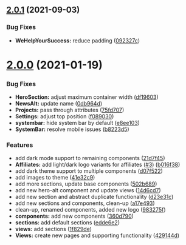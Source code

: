 ## [2.0.1](https://github.com/vuetifyjs/zero-theme/compare/v2.0.0...v2.0.1) (2021-09-03)


### Bug Fixes

* **WeHelpYourSuccess:** reduce padding ([092327c](https://github.com/vuetifyjs/zero-theme/commit/092327ce40787c82ad043c27326d00176e96ee44))



# [2.0.0](https://github.com/vuetifyjs/zero-theme/compare/edde6e29248bb788873e2c958374675320325aac...v2.0.0) (2021-01-19)


### Bug Fixes

* **HeroSection:** adjust maximum container width ([df19603](https://github.com/vuetifyjs/zero-theme/commit/df19603c2bcdd4df0b71fd14d654de80a10d8531))
* **NewsAlt:** update name ([0db964d](https://github.com/vuetifyjs/zero-theme/commit/0db964d07305bf577ef8548280db23f6fb3ea074))
* **Projects:** pass through attributes ([75fd707](https://github.com/vuetifyjs/zero-theme/commit/75fd707b6068b4173876240797d51242b7cf426d))
* **Settings:** adjust top position ([f089030](https://github.com/vuetifyjs/zero-theme/commit/f089030090be52c065d16e9bbdd8f675aa624132))
* **systembar:** hide system bar by default ([e8ee103](https://github.com/vuetifyjs/zero-theme/commit/e8ee103855163df9752392ca9354201529b0f63d))
* **SystemBar:** resolve mobile issues ([b8223d5](https://github.com/vuetifyjs/zero-theme/commit/b8223d53ef1f024560d5092ca1d33fba902101d3))


### Features

* add dark mode support to remaining components ([21d7f45](https://github.com/vuetifyjs/zero-theme/commit/21d7f45f587b49b66d1e2592a2f83362ac785725))
* **Affiliates:** add light/dark logo variants for affiliates ([#3](https://github.com/vuetifyjs/zero-theme/issues/3)) ([b016f38](https://github.com/vuetifyjs/zero-theme/commit/b016f38e8dfd6d7c5a4561ab321910829e4acd66))
* add dark theme support to multiple components ([d07f522](https://github.com/vuetifyjs/zero-theme/commit/d07f52276e54ccb29669263304315c01e2acb8d0))
* add images to theme ([41e32c9](https://github.com/vuetifyjs/zero-theme/commit/41e32c97cb1ca8146bb500891170d5bf0d78debc))
* add more sections, update base components ([502b689](https://github.com/vuetifyjs/zero-theme/commit/502b6898e350655138f76e04d36c677756eb05a2))
* add new hero-alt component and update views ([14d6cd7](https://github.com/vuetifyjs/zero-theme/commit/14d6cd78d240c6381b8e319cd78de22090192496))
* add new section and abstract duplicate functionality ([d23e31c](https://github.com/vuetifyjs/zero-theme/commit/d23e31c60bc4dd8ad64af6038af7fce5210fdc36))
* add new sections and components, clean-up ([a17e493](https://github.com/vuetifyjs/zero-theme/commit/a17e493df767d8e0a305fc9a02a28cc46842b212))
* clean-up, renamed components, added new logo ([983275f](https://github.com/vuetifyjs/zero-theme/commit/983275f282023139ebe87a7598b65c7e576c1823))
* **components:** add new components ([360d790](https://github.com/vuetifyjs/zero-theme/commit/360d790e8bcbe553d2e4fe402d33b07f0a043344))
* **sections:** add default sections ([edde6e2](https://github.com/vuetifyjs/zero-theme/commit/edde6e29248bb788873e2c958374675320325aac))
* **views:** add sections ([1f829de](https://github.com/vuetifyjs/zero-theme/commit/1f829defee86ffa0f432f3e906bc518903c8caf7))
* **Views:** create new pages and supporting functionality ([429144d](https://github.com/vuetifyjs/zero-theme/commit/429144de25ebba5531b233f7dd0bf2d9933f95b0))



